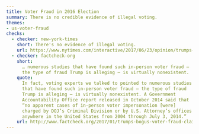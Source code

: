 ```yaml
---
title: Voter Fraud in 2016 Election
summary: There is no credible evidence of illegal voting.
themes:
- us-voter-fraud
checks:
  - checker: new-york-times
    short: There's no evidence of illegal voting.
    url: https://www.nytimes.com/interactive/2017/06/23/opinion/trumps-lies.html
  - checker: factcheck-org
    short:
      … numerous studies that have found such in-person voter fraud —
      the type of fraud Trump is alleging — is virtually nonexistent.
    quote:
      In fact, voting experts we talked to pointed to numerous studies
      that have found such in-person voter fraud — the type of fraud
      Trump is alleging — is virtually nonexistent. A Government
      Accountability Office report released in October 2014 said that
      “no apparent cases of in-person voter impersonation [were]
      charged by DOJ’s Criminal Division or by U.S. Attorney’s offices
      anywhere in the United States from 2004 through July 3, 2014.”
    url: http://www.factcheck.org/2017/01/trumps-bogus-voter-fraud-claims-revisited/
---
```

